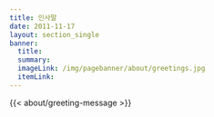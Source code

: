 ```yaml
---
title: 인사말
date: 2011-11-17
layout: section_single
banner:
  title:
  summary:
  imageLink: /img/pagebanner/about/greetings.jpg
  itemLink:
---
```


{{< about/greeting-message >}}